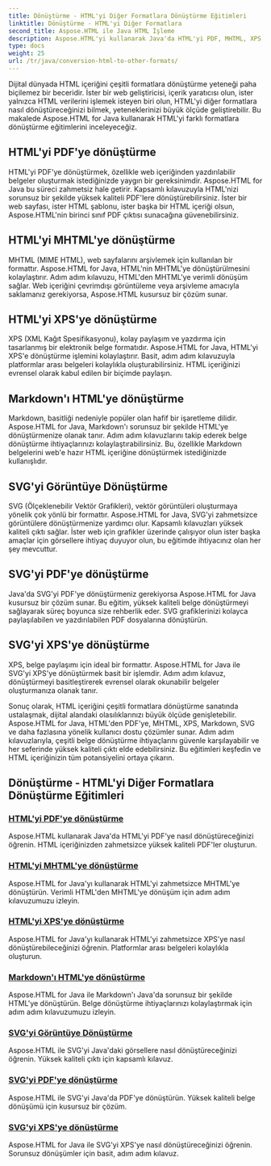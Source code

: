 ```yaml
---
title: Dönüştürme - HTML'yi Diğer Formatlara Dönüştürme Eğitimleri
linktitle: Dönüştürme - HTML'yi Diğer Formatlara
second_title: Aspose.HTML ile Java HTML İşleme
description: Aspose.HTML'yi kullanarak Java'da HTML'yi PDF, MHTML, XPS, Markdown, SVG ve daha fazlasına dönüştürmeyi öğrenin. Yüksek kaliteli belge dönüştürmeleri artık daha kolay.
type: docs
weight: 25
url: /tr/java/conversion-html-to-other-formats/
---
```


Dijital dünyada HTML içeriğini çeşitli formatlara dönüştürme yeteneği paha biçilemez bir beceridir. İster bir web geliştiricisi, içerik yaratıcısı olun, ister yalnızca HTML verilerini işlemek isteyen biri olun, HTML'yi diğer formatlara nasıl dönüştüreceğinizi bilmek, yeteneklerinizi büyük ölçüde geliştirebilir. Bu makalede Aspose.HTML for Java kullanarak HTML'yi farklı formatlara dönüştürme eğitimlerini inceleyeceğiz.

## HTML'yi PDF'ye dönüştürme

HTML'yi PDF'ye dönüştürmek, özellikle web içeriğinden yazdırılabilir belgeler oluşturmak istediğinizde yaygın bir gereksinimdir. Aspose.HTML for Java bu süreci zahmetsiz hale getirir. Kapsamlı kılavuzuyla HTML'nizi sorunsuz bir şekilde yüksek kaliteli PDF'lere dönüştürebilirsiniz. İster bir web sayfası, ister HTML şablonu, ister başka bir HTML içeriği olsun, Aspose.HTML'nin birinci sınıf PDF çıktısı sunacağına güvenebilirsiniz.

## HTML'yi MHTML'ye dönüştürme

MHTML (MIME HTML), web sayfalarını arşivlemek için kullanılan bir formattır. Aspose.HTML for Java, HTML'nin MHTML'ye dönüştürülmesini kolaylaştırır. Adım adım kılavuzu, HTML'den MHTML'ye verimli dönüşüm sağlar. Web içeriğini çevrimdışı görüntüleme veya arşivleme amacıyla saklamanız gerekiyorsa, Aspose.HTML kusursuz bir çözüm sunar.

## HTML'yi XPS'ye dönüştürme

XPS (XML Kağıt Spesifikasyonu), kolay paylaşım ve yazdırma için tasarlanmış bir elektronik belge formatıdır. Aspose.HTML for Java, HTML'yi XPS'e dönüştürme işlemini kolaylaştırır. Basit, adım adım kılavuzuyla platformlar arası belgeleri kolaylıkla oluşturabilirsiniz. HTML içeriğinizi evrensel olarak kabul edilen bir biçimde paylaşın.

## Markdown'ı HTML'ye dönüştürme

Markdown, basitliği nedeniyle popüler olan hafif bir işaretleme dilidir. Aspose.HTML for Java, Markdown'ı sorunsuz bir şekilde HTML'ye dönüştürmenize olanak tanır. Adım adım kılavuzlarını takip ederek belge dönüştürme ihtiyaçlarınızı kolaylaştırabilirsiniz. Bu, özellikle Markdown belgelerini web'e hazır HTML içeriğine dönüştürmek istediğinizde kullanışlıdır.

## SVG'yi Görüntüye Dönüştürme

SVG (Ölçeklenebilir Vektör Grafikleri), vektör görüntüleri oluşturmaya yönelik çok yönlü bir formattır. Aspose.HTML for Java, SVG'yi zahmetsizce görüntülere dönüştürmenize yardımcı olur. Kapsamlı kılavuzları yüksek kaliteli çıktı sağlar. İster web için grafikler üzerinde çalışıyor olun ister başka amaçlar için görsellere ihtiyaç duyuyor olun, bu eğitimde ihtiyacınız olan her şey mevcuttur.

## SVG'yi PDF'ye dönüştürme

Java'da SVG'yi PDF'ye dönüştürmeniz gerekiyorsa Aspose.HTML for Java kusursuz bir çözüm sunar. Bu eğitim, yüksek kaliteli belge dönüştürmeyi sağlayarak süreç boyunca size rehberlik eder. SVG grafiklerinizi kolayca paylaşılabilen ve yazdırılabilen PDF dosyalarına dönüştürün.

## SVG'yi XPS'ye dönüştürme

XPS, belge paylaşımı için ideal bir formattır. Aspose.HTML for Java ile SVG'yi XPS'ye dönüştürmek basit bir işlemdir. Adım adım kılavuz, dönüştürmeyi basitleştirerek evrensel olarak okunabilir belgeler oluşturmanıza olanak tanır.

Sonuç olarak, HTML içeriğini çeşitli formatlara dönüştürme sanatında ustalaşmak, dijital alandaki olasılıklarınızı büyük ölçüde genişletebilir. Aspose.HTML for Java, HTML'den PDF'ye, MHTML, XPS, Markdown, SVG ve daha fazlasına yönelik kullanıcı dostu çözümler sunar. Adım adım kılavuzlarıyla, çeşitli belge dönüştürme ihtiyaçlarını güvenle karşılayabilir ve her seferinde yüksek kaliteli çıktı elde edebilirsiniz. Bu eğitimleri keşfedin ve HTML içeriğinizin tüm potansiyelini ortaya çıkarın.

## Dönüştürme - HTML'yi Diğer Formatlara Dönüştürme Eğitimleri
### [HTML'yi PDF'ye dönüştürme](./convert-html-to-pdf/)
Aspose.HTML kullanarak Java'da HTML'yi PDF'ye nasıl dönüştüreceğinizi öğrenin. HTML içeriğinizden zahmetsizce yüksek kaliteli PDF'ler oluşturun.
### [HTML'yi MHTML'ye dönüştürme](./convert-html-to-mhtml/)
Aspose.HTML for Java'yı kullanarak HTML'yi zahmetsizce MHTML'ye dönüştürün. Verimli HTML'den MHTML'ye dönüşüm için adım adım kılavuzumuzu izleyin.
### [HTML'yi XPS'ye dönüştürme](./convert-html-to-xps/)
Aspose.HTML for Java'yı kullanarak HTML'yi zahmetsizce XPS'ye nasıl dönüştürebileceğinizi öğrenin. Platformlar arası belgeleri kolaylıkla oluşturun.
### [Markdown'ı HTML'ye dönüştürme](./convert-markdown-to-html/)
Aspose.HTML for Java ile Markdown'ı Java'da sorunsuz bir şekilde HTML'ye dönüştürün. Belge dönüştürme ihtiyaçlarınızı kolaylaştırmak için adım adım kılavuzumuzu izleyin.
### [SVG'yi Görüntüye Dönüştürme](./convert-svg-to-image/)
Aspose.HTML ile SVG'yi Java'daki görsellere nasıl dönüştüreceğinizi öğrenin. Yüksek kaliteli çıktı için kapsamlı kılavuz.
### [SVG'yi PDF'ye dönüştürme](./convert-svg-to-pdf/)
Aspose.HTML ile SVG'yi Java'da PDF'ye dönüştürün. Yüksek kaliteli belge dönüşümü için kusursuz bir çözüm.
### [SVG'yi XPS'ye dönüştürme](./convert-svg-to-xps/)
Aspose.HTML for Java ile SVG'yi XPS'ye nasıl dönüştüreceğinizi öğrenin. Sorunsuz dönüşümler için basit, adım adım kılavuz.
